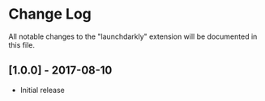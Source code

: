 # Change Log
All notable changes to the "launchdarkly" extension will be documented in this file.

## [1.0.0] - 2017-08-10
- Initial release